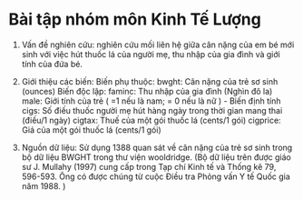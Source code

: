 # Bài tập nhóm môn Kinh Tế Lượng

1. Vấn đề nghiên cứu: nghiên cứu mối liên hệ giữa cân nặng của em bé mới sinh với việc hút thuốc lá của người mẹ, thu nhập của gia đình và giới tính của đứa bé. 

2. Giới thiệu các biến:
Biến phụ thuộc: 
  bwght: Cân nặng của trẻ sơ sinh (ounces)
Biến độc lập:
  faminc: Thu nhập của gia đình (Nghìn đô la)
  male: Giới tính của trẻ ( =1 nếu là nam; = 0 nếu là nữ ) - Biến định tính
  cigs: Số điếu thuốc người mẹ hút hàng ngày trong thời gian mang thai (điếu/1 ngày)
  cigtax: Thuế của một gói thuốc lá (cents/1 gói)
  cigprice: Giá của một gói thuốc lá (cents/1 gói)
  
3. Nguồn dữ liệu: Sử dụng 1388 quan sát về cân nặng của trẻ sơ sinh trong bộ dữ liệu BWGHT trong thư viện wooldridge.
(Bộ dữ liệu trên được giáo sư J. Mullahy (1997) cung cấp trong Tạp chí Kinh tế và Thống kê 79, 596-593. 
 Ông có được chúng từ cuộc Điều tra Phỏng vấn Y tế Quốc gia năm 1988. )
